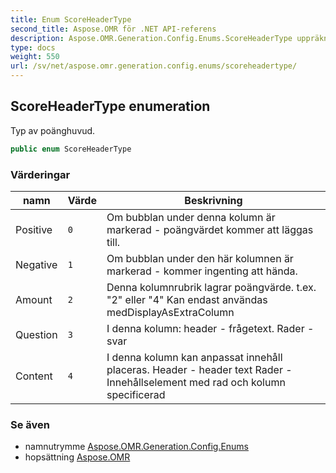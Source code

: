 ```yaml
---
title: Enum ScoreHeaderType
second_title: Aspose.OMR för .NET API-referens
description: Aspose.OMR.Generation.Config.Enums.ScoreHeaderType uppräkning. Typ av poänghuvud.
type: docs
weight: 550
url: /sv/net/aspose.omr.generation.config.enums/scoreheadertype/
---
```

## ScoreHeaderType enumeration

Typ av poänghuvud.

```csharp
public enum ScoreHeaderType
```

### Värderingar

| namn | Värde | Beskrivning |
| --- | --- | --- |
| Positive | `0` | Om bubblan under denna kolumn är markerad - poängvärdet kommer att läggas till. |
| Negative | `1` | Om bubblan under den här kolumnen är markerad - kommer ingenting att hända. |
| Amount | `2` | Denna kolumnrubrik lagrar poängvärde. t.ex. "2" eller "4" Kan endast användas medDisplayAsExtraColumn |
| Question | `3` | I denna kolumn: header - frågetext. Rader - svar |
| Content | `4` | I denna kolumn kan anpassat innehåll placeras. Header - header text Rader - Innehållselement med rad och kolumn specificerad |

### Se även

* namnutrymme [Aspose.OMR.Generation.Config.Enums](../../aspose.omr.generation.config.enums/)
* hopsättning [Aspose.OMR](../../)


